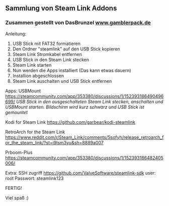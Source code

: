 ## Sammlung von Steam Link Addons 
### Zusammen gestellt von DasBrunzel www.gamblerpack.de

Anleitung:
  1. USB Stick mit FAT32 formatieren
1.   Den Ordner "steamlink" auf den USB Stick kopieren
1.   Steam Link Stromkabel entfernen
1.   USB Stick in den Steam Link stecken
1.   Steam Link starten
1.   Nun werden die Apps installiert (Das kann etwas dauern)
1.   Installion abgeschlossen
1.   Steam Link auschalten und USB Stick entfernen



Apps:
  USBMount
  https://steamcommunity.com/app/353380/discussions/1/152393186490496699/
  _USB Stick in den ausgeschalteten Steam Link stecken, anschalten und USBMount starten. Bildschirm wird kurz schwarz und USB Stick ist
  gemountet_

  Kodi for Steam Link
  https://github.com/garbear/kodi-steamlink
  
  RetroArch for the Steam Link
  https://www.reddit.com/r/Steam_Link/comments/5sofyh/release_retroarch_for_the_steam_link/?st=j9lsm3yu&sh=8889a007
  
  Prboom-Plus
  https://steamcommunity.com/app/353380/discussions/1/152393186482405006/
  
  
Extra:
  SSH zugriff
  https://github.com/ValveSoftware/steamlink-sdk
  user: root Passwort: steamlink123



  
  FERTIG!
  
  Viel spaß :)
